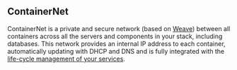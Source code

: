 <!-- usedin: [ _legacy_docker/deployment/service-network-configuration-v1.md, _maestro/Deployment/service-network-configuration-v1.md, _node/deployment/service-network-configuration-v1.md, _rails/deployment/service-network-configuration-v1.md, _skycap/deployment/service-network-configuration-v1.md] -->


## ContainerNet

ContainerNet is a private and secure network (based on [Weave](http://weave.works/)) between all containers across all the servers and components in your stack, including databases. This network provides an internal IP address to each container, automatically updating with DHCP and DNS and is fully integrated with the [life-cycle management of your services](/managing-your-stack/service-life-cycle-management).

